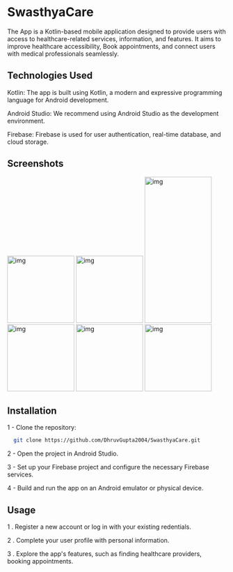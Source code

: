 # SwasthyaCare

The App is a Kotlin-based mobile application designed to provide users with access to healthcare-related services, information, and features. It aims to improve healthcare accessibility, Book appointments, and connect users with medical professionals seamlessly.


## Technologies Used

Kotlin: The app is built using Kotlin, a modern and expressive programming language for Android development.

Android Studio: We recommend using Android Studio as the development environment.

Firebase: Firebase is used for user authentication, real-time database, and cloud storage.


## Screenshots
<img width='154' alt = 'img' src = "https://github.com/DhruvGupta2004/SwasthyaCare/assets/112793698/5584809e-a87b-4ebc-8691-707d63b41e35">
<img width='154' alt = 'img' src = "https://github.com/DhruvGupta2004/SwasthyaCare/assets/112793698/51fca579-3bff-4a91-ab33-cb9768bf55fd">
<img width='154' height= '335' alt = 'img' src = "https://github.com/DhruvGupta2004/SwasthyaCare/assets/112793698/d2b3dd2b-c237-4885-91d6-94ce5b83b24a">
<img width='154' alt = 'img' src = "https://github.com/DhruvGupta2004/SwasthyaCare/assets/112793698/f749c349-4e73-4c4d-bc03-c97c2224f234">
<img width='154' alt = 'img' src = "https://github.com/DhruvGupta2004/SwasthyaCare/assets/112793698/c31281de-bd22-45d2-a23c-9ffd826fbdc7">
<img width='154' alt = 'img' src = "https://github.com/DhruvGupta2004/SwasthyaCare/assets/112793698/55a7ac10-90e7-4c85-8fd9-8426b7038381">

## Installation

1 - Clone the repository:

```bash
  git clone https://github.com/DhruvGupta2004/SwasthyaCare.git
```
2 - Open the project in Android Studio.

3 - Set up your Firebase project and configure the necessary Firebase services.

4 - Build and run the app on an Android emulator or physical device.



## Usage

1 . Register a new account or log in with your existing redentials.

2 . Complete your user profile with personal information.

3 . Explore the app's features, such as finding healthcare providers, booking appointments.





